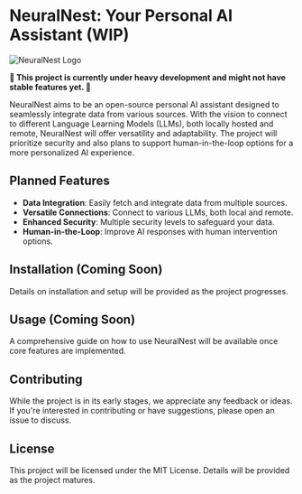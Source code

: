 # NeuralNest: Your Personal AI Assistant (WIP)

![NeuralNest Logo](path_to_logo.png)  <!-- Replace 'path_to_logo.png' with the path to your project's logo if you have one -->

**🚧 This project is currently under heavy development and might not have stable features yet. 🚧**

NeuralNest aims to be an open-source personal AI assistant designed to seamlessly integrate data from various sources. With the vision to connect to different Language Learning Models (LLMs), both locally hosted and remote, NeuralNest will offer versatility and adaptability. The project will prioritize security and also plans to support human-in-the-loop options for a more personalized AI experience.

## Planned Features

- **Data Integration**: Easily fetch and integrate data from multiple sources.
- **Versatile Connections**: Connect to various LLMs, both local and remote.
- **Enhanced Security**: Multiple security levels to safeguard your data.
- **Human-in-the-Loop**: Improve AI responses with human intervention options.

## Installation (Coming Soon)

Details on installation and setup will be provided as the project progresses.

## Usage (Coming Soon)

A comprehensive guide on how to use NeuralNest will be available once core features are implemented.

## Contributing

While the project is in its early stages, we appreciate any feedback or ideas. If you're interested in contributing or have suggestions, please open an issue to discuss.

## License

This project will be licensed under the MIT License. Details will be provided as the project matures.
